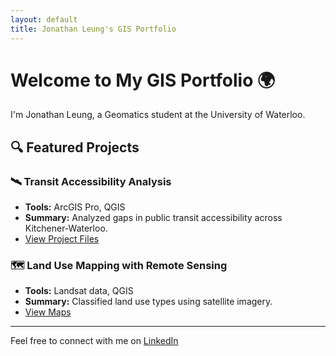 ```yaml
---
layout: default
title: Jonathan Leung's GIS Portfolio
---
```


# Welcome to My GIS Portfolio 🌍

I'm Jonathan Leung, a Geomatics student at the University of Waterloo.

## 🔍 Featured Projects

### 🛰️ Transit Accessibility Analysis
- **Tools:** ArcGIS Pro, QGIS
- **Summary:** Analyzed gaps in public transit accessibility across Kitchener-Waterloo.
- [View Project Files](https://github.com/yourusername/transit-accessibility)

### 🗺️ Land Use Mapping with Remote Sensing
- **Tools:** Landsat data, QGIS
- **Summary:** Classified land use types using satellite imagery.
- [View Maps](https://yourusername.github.io/maps)

---

Feel free to connect with me on [LinkedIn](https://linkedin.com/in/yourprofile)
